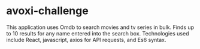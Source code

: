 # avoxi-challenge

This application uses Omdb to search movies and tv series in bulk. Finds up to 10 results for any name entered into the search box.
Technologies used include React, javascript, axios for API requests, and Es6 syntax. 
